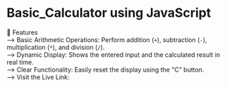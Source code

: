 # Basic_Calculator using JavaScript
🚀 Features                                                                                                                                                                      
--> Basic Arithmetic Operations: Perform addition (`+`), subtraction (`-`), multiplication (`*`), and division (`/`).                                                            
--> Dynamic Display: Shows the entered input and the calculated result in real time.                                                                                             
--> Clear Functionality: Easily reset the display using the "C" button.                                                                                                          
--> Visit the Live Link:


